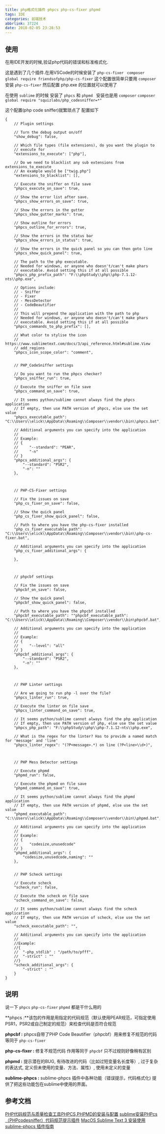 ```yaml
---
title: php格式化插件 phpcs php-cs-fixer phpmd
tags: IDE
categories: 前端技术
abbrlink: 37224
date: 2018-02-05 23:28:53
---
```




## 使用

在用IDE开发的时候,验证php代码的错误和标准格式化.

这是遇到了几个插件.在用VSCode的时候安装了 `php-cs-fixer` 
` composer global require friendsofphp/php-cs-fixer`
这个配置很简单只要用 `composer` 安装  `php-cs-fixer`  然后配置 php.exe 的位置就可以使用了 


在使用 `sublime` 的时候 安装了 `phpcs` 和 `phpmd `
安装也是用 `composer` 
`composer global require "squizlabs/php_codesniffer=*"`

这个配置(php code sniffer)就繁琐点了  配置如下


<!-- more -->
```
{
    // Plugin settings

    // Turn the debug output on/off
    "show_debug": false,

    // Which file types (file extensions), do you want the plugin to
    // execute for
    "extensions_to_execute": ["php"],

    // Do we need to blacklist any sub extensions from extensions_to_execute
    // An example would be ["twig.php"]
    "extensions_to_blacklist": [],

    // Execute the sniffer on file save
    "phpcs_execute_on_save": true,

    // Show the error list after save.
    "phpcs_show_errors_on_save": true,

    // Show the errors in the gutter
    "phpcs_show_gutter_marks": true,

    // Show outline for errors
    "phpcs_outline_for_errors": true,

    // Show the errors in the status bar
    "phpcs_show_errors_in_status": true,

    // Show the errors in the quick panel so you can then goto line
    "phpcs_show_quick_panel": true,

    // The path to the php executable.
    // Needed for windows, or anyone who doesn't/can't make phars
    // executable. Avoid setting this if at all possible
    "phpcs_php_prefix_path": "F:\\phpStudy\\php\\php-7.1.12-nts\\php.exe",

    // Options include:
    // - Sniffer
    // - Fixer
    // - MessDetector
    // - CodeBeautifier
    //
    // This will prepend the application with the path to php
    // Needed for windows, or anyone who doesn't/can't make phars
    // executable. Avoid setting this if at all possible
    "phpcs_commands_to_php_prefix": [],

    // What color to stylise the icon
    // https://www.sublimetext.com/docs/3/api_reference.html#sublime.View
    // add_regions
    "phpcs_icon_scope_color": "comment",


    // PHP_CodeSniffer settings

    // Do you want to run the phpcs checker?
    "phpcs_sniffer_run": true,

    // Execute the sniffer on file save
    "phpcs_command_on_save": true,

    // It seems python/sublime cannot always find the phpcs application
    // If empty, then use PATH version of phpcs, else use the set value
    "phpcs_executable_path": "C:\\Users\\elick\\AppData\\Roaming\\Composer\\vendor\\bin\\phpcs.bat",

    // Additional arguments you can specify into the application
    //
    // Example:
    // {
    //     "--standard": "PEAR",
    //     "-n"
    // }
    "phpcs_additional_args": {
        "--standard": "PSR2",
        "-n": ""
    },



    // PHP-CS-Fixer settings

    // Fix the issues on save
    "php_cs_fixer_on_save": false,

    // Show the quick panel
    "php_cs_fixer_show_quick_panel": false,

    // Path to where you have the php-cs-fixer installed
    "php_cs_fixer_executable_path": "C:\\Users\\elick\\AppData\\Roaming\\Composer\\vendor\\bin\\php-cs-fixer.bat",

    // Additional arguments you can specify into the application
    "php_cs_fixer_additional_args": {

    },



    // phpcbf settings

    // Fix the issues on save
    "phpcbf_on_save": false,

    // Show the quick panel
    "phpcbf_show_quick_panel": false,

    // Path to where you have the phpcbf installed
    "phpcbf_executable_path": ""phpcbf_executable_path": "C:\\Users\\elick\\AppData\\Roaming\\Composer\\vendor\\bin\phpcbf.bat",

    // Additional arguments you can specify into the application
    //
    // Example:
    // {
    //     "--level": "all"
    // }
    "phpcbf_additional_args": {
        "--standard": "PSR2",
        "-n": ""
    },



    // PHP Linter settings

    // Are we going to run php -l over the file?
    "phpcs_linter_run": true,

    // Execute the linter on file save
    "phpcs_linter_command_on_save": true,

    // It seems python/sublime cannot always find the php application
    // If empty, then use PATH version of php, else use the set value
    "phpcs_php_path": "F:\\phpStudy\\php\\php-7.1.12-nts\\php.exe",

    // What is the regex for the linter? Has to provide a named match for 'message' and 'line'
    "phpcs_linter_regex": "(?P<message>.*) on line (?P<line>\\d+)",



    // PHP Mess Detector settings

    // Execute phpmd
    "phpmd_run": false,

    // Execute the phpmd on file save
    "phpmd_command_on_save": true,

    // It seems python/sublime cannot always find the phpmd application
    // If empty, then use PATH version of phpmd, else use the set value
    "phpmd_executable_path": "C:\\Users\\elick\\AppData\\Roaming\\Composer\\vendor\\bin\\phpmd.bat",

    // Additional arguments you can specify into the application
    //
    // Example:
    // {
    //     "codesize,unusedcode"
    // }
    "phpmd_additional_args": {
        "codesize,unusedcode,naming": ""
    },


    // PHP Scheck settings

    // Execute scheck
    "scheck_run": false,

    // Execute the scheck on file save
    "scheck_command_on_save": false,

    // It seems python/sublime cannot always find the scheck application
    // If empty, then use PATH version of scheck, else use the set value
    "scheck_executable_path": "",

    // Additional arguments you can specify into the application
    //
    //Example:
    //{
    //  "-php_stdlib" : "/path/to/pfff",
    //  "-strict" : ""
    //}
    "scheck_additional_args": {
        "-strict" : ""
    }
}

```

## 说明

说一下 `phpcs` `php-cs-fixer` `phpmd` 都是干什么用的

**phpcs :**该包的作用是用指定的代码规范（默认使用PEAR规范，可指定使用PSR1，PSR2或自己制定的规范）来检查代码是否符合规范

**phpcbf :** phpcs自带了PHP Code Beautifier（phpcbf）用来修复不规范的代码 等同于 `php-cs-fixer`

**php-cs-fixer :** 修复不规范代码 作用等同于 `phpcbf` 只不过规则好像稍有区别

**phpmd :**  提示潜在的BUG, 有待改进的代码（比如过短变量名长度等）, 过于复杂的表达式, 定义但未使用的变量、方法、属性）, 使用未定义的变量

**sublime-phpcs :** sublime-phpcs 插件中各种功能（错误提示，代码格式化) 提供了把这些功能包在sublime中使用的界面。

## 参考文档 
[PHP代码规范与质量检查工具PHPCS,PHPMD的安装与配置](http://blog.csdn.net/cyaspnet/article/details/51773331)
[sublime安装PHPcs（PHPcodesniffer）代码规范提示插件](http://blog.csdn.net/he426100/article/details/76573038)
[MacOS Sublime Text 3 安装使用 sublime-phpcs 插件指南](http://www.uedbox.com/macos-install-sublime-phpcs/)